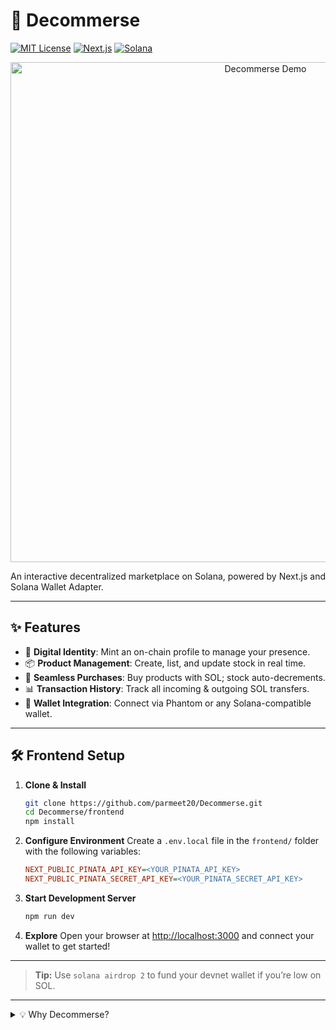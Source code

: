 # 🚀 Decommerse

[![MIT License](https://img.shields.io/badge/License-MIT-green.svg)](LICENSE) [![Next.js](https://img.shields.io/badge/Framework-Next.js-black.svg)](https://nextjs.org/) [![Solana](https://img.shields.io/badge/Blockchain-Solana-blue.svg)](https://solana.com/)  

<p align="center">
  <img src="https://github.com/user-attachments/assets/acc938c7-c36b-4d88-9cc7-8f46cc7e49f1" alt="Decommerse Demo" width="800" />
</p>

An interactive decentralized marketplace on Solana, powered by Next.js and Solana Wallet Adapter.

---

## ✨ Features

- 🔐 **Digital Identity**: Mint an on-chain profile to manage your presence.
- 📦 **Product Management**: Create, list, and update stock in real time.
- 💸 **Seamless Purchases**: Buy products with SOL; stock auto-decrements.
- 📊 **Transaction History**: Track all incoming & outgoing SOL transfers.
- 🦸 **Wallet Integration**: Connect via Phantom or any Solana-compatible wallet.

---

## 🛠️ Frontend Setup

1. **Clone & Install**
   ```bash
   git clone https://github.com/parmeet20/Decommerse.git
   cd Decommerse/frontend
   npm install
   ```

2. **Configure Environment**
   Create a `.env.local` file in the `frontend/` folder with the following variables:
   ```ini
   NEXT_PUBLIC_PINATA_API_KEY=<YOUR_PINATA_API_KEY>
   NEXT_PUBLIC_PINATA_SECRET_API_KEY=<YOUR_PINATA_SECRET_API_KEY>
   ```

3. **Start Development Server**
   ```bash
   npm run dev
   ```

4. **Explore**
   Open your browser at [http://localhost:3000](http://localhost:3000) and connect your wallet to get started!

---

> **Tip:** Use `solana airdrop 2` to fund your devnet wallet if you’re low on SOL.

---

<details>
<summary>💡 Why Decommerse?</summary>

- Leverages Solana’s low fees and high throughput.
- Built with modern tools for a smooth developer experience.
- Modular architecture: swap smart contracts or UI components easily.

</details>

